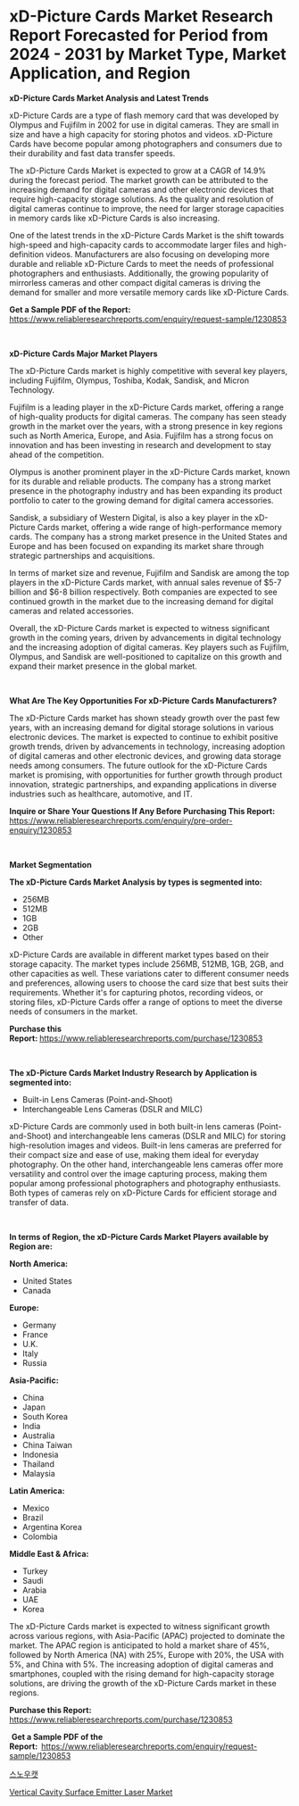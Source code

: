 <p><h1>xD-Picture Cards Market Research Report Forecasted for Period from 2024 -  2031 by Market Type, Market Application, and Region</h1></p><p><strong>xD-Picture Cards Market Analysis and Latest Trends</strong></p>
<p><p>xD-Picture Cards are a type of flash memory card that was developed by Olympus and Fujifilm in 2002 for use in digital cameras. They are small in size and have a high capacity for storing photos and videos. xD-Picture Cards have become popular among photographers and consumers due to their durability and fast data transfer speeds.</p><p>The xD-Picture Cards Market is expected to grow at a CAGR of 14.9% during the forecast period. The market growth can be attributed to the increasing demand for digital cameras and other electronic devices that require high-capacity storage solutions. As the quality and resolution of digital cameras continue to improve, the need for larger storage capacities in memory cards like xD-Picture Cards is also increasing.</p><p>One of the latest trends in the xD-Picture Cards Market is the shift towards high-speed and high-capacity cards to accommodate larger files and high-definition videos. Manufacturers are also focusing on developing more durable and reliable xD-Picture Cards to meet the needs of professional photographers and enthusiasts. Additionally, the growing popularity of mirrorless cameras and other compact digital cameras is driving the demand for smaller and more versatile memory cards like xD-Picture Cards.</p></p>
<p><strong>Get a Sample PDF of the Report:&nbsp;</strong> <a href="https://www.reliableresearchreports.com/enquiry/request-sample/1230853">https://www.reliableresearchreports.com/enquiry/request-sample/1230853</a></p>
<p>&nbsp;</p>
<p><strong>xD-Picture Cards Major Market Players</strong></p>
<p><p>The xD-Picture Cards market is highly competitive with several key players, including Fujifilm, Olympus, Toshiba, Kodak, Sandisk, and Micron Technology. </p><p>Fujifilm is a leading player in the xD-Picture Cards market, offering a range of high-quality products for digital cameras. The company has seen steady growth in the market over the years, with a strong presence in key regions such as North America, Europe, and Asia. Fujifilm has a strong focus on innovation and has been investing in research and development to stay ahead of the competition.</p><p>Olympus is another prominent player in the xD-Picture Cards market, known for its durable and reliable products. The company has a strong market presence in the photography industry and has been expanding its product portfolio to cater to the growing demand for digital camera accessories.</p><p>Sandisk, a subsidiary of Western Digital, is also a key player in the xD-Picture Cards market, offering a wide range of high-performance memory cards. The company has a strong market presence in the United States and Europe and has been focused on expanding its market share through strategic partnerships and acquisitions.</p><p>In terms of market size and revenue, Fujifilm and Sandisk are among the top players in the xD-Picture Cards market, with annual sales revenue of $5-7 billion and $6-8 billion respectively. Both companies are expected to see continued growth in the market due to the increasing demand for digital cameras and related accessories.</p><p>Overall, the xD-Picture Cards market is expected to witness significant growth in the coming years, driven by advancements in digital technology and the increasing adoption of digital cameras. Key players such as Fujifilm, Olympus, and Sandisk are well-positioned to capitalize on this growth and expand their market presence in the global market.</p></p>
<p>&nbsp;</p>
<p><strong>What Are The Key Opportunities For xD-Picture Cards Manufacturers?</strong></p>
<p><p>The xD-Picture Cards market has shown steady growth over the past few years, with an increasing demand for digital storage solutions in various electronic devices. The market is expected to continue to exhibit positive growth trends, driven by advancements in technology, increasing adoption of digital cameras and other electronic devices, and growing data storage needs among consumers. The future outlook for the xD-Picture Cards market is promising, with opportunities for further growth through product innovation, strategic partnerships, and expanding applications in diverse industries such as healthcare, automotive, and IT.</p></p>
<p><strong>Inquire or Share Your Questions If Any Before Purchasing This Report:</strong> <a href="https://www.reliableresearchreports.com/enquiry/pre-order-enquiry/1230853">https://www.reliableresearchreports.com/enquiry/pre-order-enquiry/1230853</a></p>
<p>&nbsp;</p>
<p><strong>Market Segmentation</strong></p>
<p><strong>The xD-Picture Cards Market Analysis by types is segmented into:</strong></p>
<p><ul><li>256MB</li><li>512MB</li><li>1GB</li><li>2GB</li><li>Other</li></ul></p>
<p><p>xD-Picture Cards are available in different market types based on their storage capacity. The market types include 256MB, 512MB, 1GB, 2GB, and other capacities as well. These variations cater to different consumer needs and preferences, allowing users to choose the card size that best suits their requirements. Whether it's for capturing photos, recording videos, or storing files, xD-Picture Cards offer a range of options to meet the diverse needs of consumers in the market.</p></p>
<p><strong>Purchase this Report:&nbsp;</strong><a href="https://www.reliableresearchreports.com/purchase/1230853">https://www.reliableresearchreports.com/purchase/1230853</a></p>
<p>&nbsp;</p>
<p><strong>The xD-Picture Cards Market Industry Research by Application is segmented into:</strong></p>
<p><ul><li>Built-in Lens Cameras (Point-and-Shoot)</li><li>Interchangeable Lens Cameras (DSLR and MILC)</li></ul></p>
<p><p>xD-Picture Cards are commonly used in both built-in lens cameras (Point-and-Shoot) and interchangeable lens cameras (DSLR and MILC) for storing high-resolution images and videos. Built-in lens cameras are preferred for their compact size and ease of use, making them ideal for everyday photography. On the other hand, interchangeable lens cameras offer more versatility and control over the image capturing process, making them popular among professional photographers and photography enthusiasts. Both types of cameras rely on xD-Picture Cards for efficient storage and transfer of data.</p></p>
<p>&nbsp;</p>
<p><strong>In terms of Region, the xD-Picture Cards Market Players available by Region are:</strong></p>
<p>
    <p> <strong> North America: </strong>
        <ul>
            <li>United States</li>
            <li>Canada</li>
        </ul>
        </p> 
    <p> <strong> Europe: </strong>
        <ul>
            <li>Germany</li>
            <li>France</li>
            <li>U.K.</li>
            <li>Italy</li>
            <li>Russia</li>
        </ul>
        </p> 
    <p> <strong> Asia-Pacific: </strong>
        <ul>
            <li>China</li>
            <li>Japan</li>
            <li>South Korea</li>
            <li>India</li>
            <li>Australia</li>
            <li>China Taiwan</li>
            <li>Indonesia</li>
            <li>Thailand</li>
            <li>Malaysia</li>
        </ul>
        </p> 
    <p> <strong> Latin America: </strong>
        <ul>
            <li>Mexico</li>
            <li>Brazil</li>
            <li>Argentina Korea</li>
            <li>Colombia</li>
        </ul>
        </p> 
    <p> <strong> Middle East & Africa: </strong>
        <ul>
            <li>Turkey</li>
            <li>Saudi</li>
            <li>Arabia</li>
            <li>UAE</li>
            <li>Korea</li>
        </ul>
    </p>
    </p>
<p><p>The xD-Picture Cards market is expected to witness significant growth across various regions, with Asia-Pacific (APAC) projected to dominate the market. The APAC region is anticipated to hold a market share of 45%, followed by North America (NA) with 25%, Europe with 20%, the USA with 5%, and China with 5%. The increasing adoption of digital cameras and smartphones, coupled with the rising demand for high-capacity storage solutions, are driving the growth of the xD-Picture Cards market in these regions.</p></p>
<p><strong>Purchase this Report: </strong><a href="https://www.reliableresearchreports.com/purchase/1230853">https://www.reliableresearchreports.com/purchase/1230853</a></p>
<p>&nbsp;<strong>Get a Sample PDF of the Report:&nbsp;&nbsp;</strong><a href="https://www.reliableresearchreports.com/enquiry/request-sample/1230853">https://www.reliableresearchreports.com/enquiry/request-sample/1230853</a></p>
<p><strong></strong></p>
<p><p><a href="https://github.com/laholand/Market-Research-Report-List-3/blob/main/324072712274.md">스노우캣</a></p><p><a href="https://github.com/JameTravis/Market-Research-Report-List-4/blob/main/vertical-cavity-surface-emitter-laser-market.md">Vertical Cavity Surface Emitter Laser Market</a></p></p>